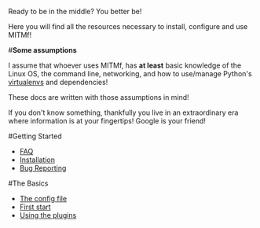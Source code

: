 Ready to be in the middle? You better be!

Here you will find all the resources necessary to install, configure and use MITMf!

#**Some assumptions**

I assume that whoever uses MITMf, has **at least** basic knowledge of the Linux OS, the command line, networking, and how to use/manage Python's [virtualenvs](http://docs.python-guide.org/en/latest/dev/virtualenvs/) and dependencies!

These docs are written with those assumptions in mind! 

If you don't know something, thankfully you live in an extraordinary era where information is at your fingertips! Google is your friend!

#Getting Started
- [FAQ](https://github.com/byt3bl33d3r/MITMf/wiki/FAQ)
- [Installation](https://github.com/byt3bl33d3r/MITMf/wiki/Installation)
- [Bug Reporting](https://github.com/byt3bl33d3r/MITMf/wiki/Reporting-a-bug)

#The Basics
- [The config file](https://github.com/byt3bl33d3r/MITMf/wiki/The-configuration-file)
- [First start](https://github.com/byt3bl33d3r/MITMf/wiki/Starting-MITMf)
- [Using the plugins](https://github.com/byt3bl33d3r/MITMf/wiki/Using-the-Plugins)